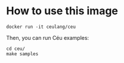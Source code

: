 # How to use this image
```
docker run -it ceulang/ceu
```

Then, you can run Céu examples:
```
cd ceu/
make samples
```